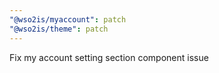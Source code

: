 ```yaml
---
"@wso2is/myaccount": patch
"@wso2is/theme": patch
---
```


Fix my account setting section component issue
